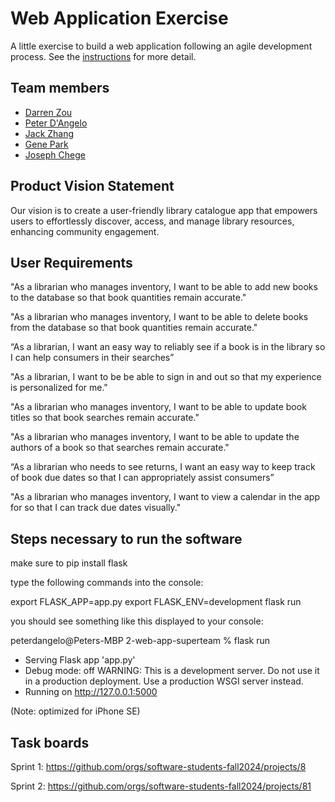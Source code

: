 # Web Application Exercise

A little exercise to build a web application following an agile development process. See the [instructions](instructions.md) for more detail.

## Team members

- [Darren Zou](https://github.com/darrenzou)
- [Peter D'Angelo](https://github.com/dangelo729)
- [Jack Zhang](https://github.com/yz6973)
- [Gene Park](https://github.com/geneparkmcs)
- [Joseph Chege](https://github.com/JosephChege4)

## Product Vision Statement

Our vision is to create a user-friendly library catalogue app that empowers users to effortlessly discover, access, and manage library resources, enhancing community engagement.

## User Requirements

"As a librarian who manages inventory, I want to be able to add new books to the database so that book quantities remain accurate."

"As a librarian who manages inventory, I want to be able to delete books from the database so that book quantities remain accurate."

“As a librarian, I want an easy way to reliably see if a book is in the library so I can help consumers in their searches”

"As a librarian, I want to be be able to sign in and out so that my experience is personalized for me."

"As a librarian who manages inventory, I want to be able to update book titles so that book searches remain accurate."

"As a librarian who manages inventory, I want to be able to update the authors of a book so that searches remain accurate."

“As a librarian who needs to see returns, I want an easy way to keep track of book due dates so that I can appropriately assist consumers”

"As a librarian who manages inventory, I want to view a calendar in the app for so that I can track due dates visually."

## Steps necessary to run the software

make sure to pip install flask

type the following commands into the console:

export FLASK_APP=app.py 
export FLASK_ENV=development
flask run

you should see something like this displayed to your console:

peterdangelo@Peters-MBP 2-web-app-superteam % flask run
 * Serving Flask app 'app.py'
 * Debug mode: off
WARNING: This is a development server. Do not use it in a production deployment. Use a production WSGI server instead.
 * Running on http://127.0.0.1:5000

 (Note: optimized for iPhone SE)

## Task boards

Sprint 1:
https://github.com/orgs/software-students-fall2024/projects/8

Sprint 2:
https://github.com/orgs/software-students-fall2024/projects/81